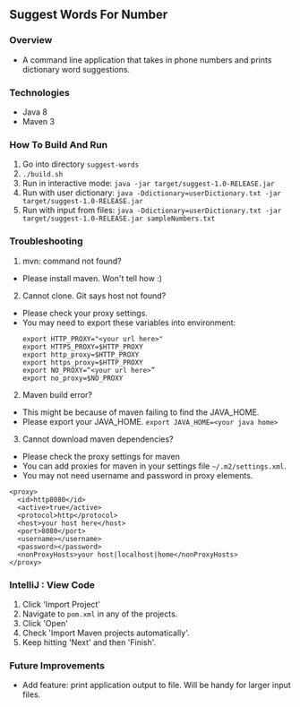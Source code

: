 ## Suggest Words For Number

### Overview
- A command line application that takes in phone numbers and prints dictionary word suggestions.

### Technologies
- Java 8
- Maven 3

### How To Build And Run
1. Go into directory `suggest-words`
2. `./build.sh`
3. Run in interactive mode: `java -jar target/suggest-1.0-RELEASE.jar`
4. Run with user dictionary: `java -Ddictionary=userDictionary.txt -jar target/suggest-1.0-RELEASE.jar`
5. Run with input from files: `java -Ddictionary=userDictionary.txt -jar target/suggest-1.0-RELEASE.jar sampleNumbers.txt`

### Troubleshooting
1. mvn: command not found?
  - Please install maven. Won't tell how :)
2. Cannot clone. Git says host not found?
  - Please check your proxy settings.
  - You may need to export these variables into environment:
    ```
    export HTTP_PROXY="<your url here>"
    export HTTPS_PROXY=$HTTP_PROXY
    export http_proxy=$HTTP_PROXY
    export https_proxy=$HTTP_PROXY
    export NO_PROXY=“<your url here>”
    export no_proxy=$NO_PROXY
    ```
2. Maven build error?
  - This might be because of maven failing to find the JAVA_HOME.
  - Please export your JAVA_HOME. `export JAVA_HOME=<your java home>`
3. Cannot download maven dependencies?
  - Please check the proxy settings for maven
  - You can add proxies for maven in your  settings file `~/.m2/settings.xml`.
  - You may not need username and password in proxy elements.
  ```
  <proxy>
    <id>http8080</id>
    <active>true</active>
    <protocol>http</protocol>
    <host>your host here</host>
    <port>8080</port>
    <username></username>
    <password></password>
    <nonProxyHosts>your host|localhost|home</nonProxyHosts>
  </proxy>
  ```
  
### IntelliJ : View Code 
1. Click 'Import Project'
2. Navigate to `pom.xml` in any of the projects.
3. Click 'Open'
4. Check 'Import Maven projects automatically'.
5. Keep hitting 'Next' and then 'Finish'. 

### Future Improvements
- Add feature: print application output to file. Will be handy for larger input files.
